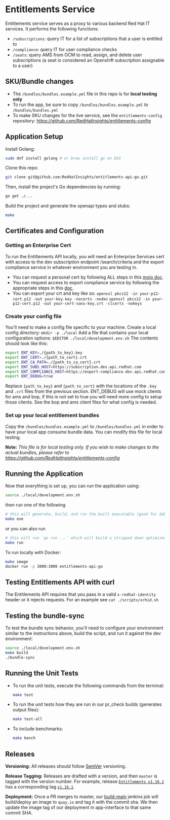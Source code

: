 # Entitlements Service

Entitlements service serves as a proxy to various backend Red Hat IT services. It performs the following functions:
* `/subscriptions`: query IT for a list of subscriptions that a user is entitled to
* `/compliance`: query IT for user compliance checks
* `/seats`: query AMS from OCM to read, assign, and delete user subscriptions (a seat is considered an Openshift subscription assignable to a user)

## SKU/Bundle changes
- The `/bundles/bundles.example.yml` file in this repo is for **local testing only**
- To run the app, be sure to copy `/bundles/bundles.example.yml` to `/bundles/bundles.yml`
- To make SKU changes for the live service, see the `entitlements-config` repository: https://github.com/RedHatInsights/entitlements-config

## Application Setup

Install Golang:

```sh
sudo dnf install golang # or brew install go on OSX
```

Clone this repo:

```sh
git clone git@github.com:RedHatInsights/entitlements-api-go.git
```

Then, install the project's Go dependencies by running:

```sh
go get ./...
```

Build the project and generate the openapi types and stubs:

```sh
make
```

## Certificates and Configuration

### Getting an Enterprise Cert

To run the Entitlements API locally, you will need an Enterprise Services cert with access to the dev subscription endpoint /search/criteria and the export compliance service in whatever environment you are testing in.

* You can request a personal cert by following ALL steps in this [mojo doc](https://mojo.redhat.com/docs/DOC-1144091).
* You can request access to export compliance service by following the appropriate steps in this [doc](https://source.redhat.com/groups/public/it-legal-program/legal_restricted_party_screening_solution_wiki/how_to_use_export_compliance_service#jive_content_id_AuthenticationAccess_as_yourself_for_testingdevelopmentCreating_a_certificate).
* You can export your crt and key like so:
    `openssl pkcs12 -in your-p12-cert.p12 -out your-key.key -nocerts -nodes`
    `openssl pkcs12 -in your-p12-cert.p12 -out your-cert-sans-key.crt -clcerts -nokeys`

### Create your config file

You'll need to make a config file specific to your machine.
Create a local config directory: `mkdir -p ./local`
Add a file that contains your local configuration options: `$EDITOR ./local/development.env.sh`
The contents should look like this:

```sh
export ENT_KEY=./{path_to_key}.key
export ENT_CERT=./{path_to_cert}.crt
export ENT_CA_PATH=./{path_to_ca_cert}.crt
export ENT_SUBS_HOST=https://subscription.dev.api.redhat.com
export ENT_COMPLIANCE_HOST=https://export-compliance.dev.api.redhat.com
export ENT_DEBUG=true
```

Replace `{path_to_key}` and `{path_to_cert}` with the locations of the `.key` and `.crt` files from the previous section.
ENT_DEBUG will use mock clients for ams and bop, if this is not set to true you will need more config to setup those clients.
See the bop and ams client files for what config is needed.

### Set up your local entitlement bundles

Copy the `/bundles/bundles.example.yml` to `/bundles/bundles.yml` in order to have your local app consume bundle data. You can modify this file for local testing.

**Note:** _This file is for local testing only. If you wish to make changes to the actual bundles, please refer to https://github.com/RedHatInsights/entitlements-config_

## Running the Application

Now that everything is set up, you can run the application using:

```bash
source ./local/development.env.sh
```
then run one of the following

```bash
# this will generate, build, and run the built executable (good for debugging)
make exe
```
or you can also run 
```bash
# this will run `go run ...` which will build a stripped down optimized version of the app
make run 
```

To run locally with Docker:

```bash
make image
docker run -p 3000:3000 entitlements-api-go
```

## Testing Entitlements API with curl

The Entitlements API requires that you pass in a valid `x-redhat-identity` header or it rejects requests.
For an example see `cat ./scripts/xrhid.sh`

## Testing the bundle-sync

To test the bundle sync behavior, you'll need to configure your environment similar to the instructions above, build the script, and run it against the dev environment:

```bash
source ./local/development.env.sh
make build
./bundle-sync
```

## Running the Unit Tests

* To run the unit tests, execute the following commands from the terminal:
    ```bash
    make test
    ```
* To run the unit tests how they are run in our pr_check builds (generates output files):
    ```bash
    make test-all
    ```
* To include benchmarks:
    ```bash
    make bench
    ```

## Releases

**Versioning:** All releases should follow [SemVer](http://semver.org) versioning.

**Release Tagging:** Releases are drafted with a version, and then `master` is tagged with the version number.
For example, release [`Entitlements v1.16.1`](https://github.com/RedHatInsights/entitlements-api-go/releases/tag/v1.16.1) has a corresponding tag [`v1.16.1`](https://github.com/RedHatInsights/entitlements-api-go/tree/v1.16.1).

**Deployment:** Once a PR merges to master, our [build-main](https://ci.ext.devshift.net/job/RedHatInsights-entitlements-api-go-gh-build-master/) jenkins job will build/deploy an image to `quay.io` and tag it with the commit sha. We then update the image tag of our deployment in app-interface to that same commit SHA.
